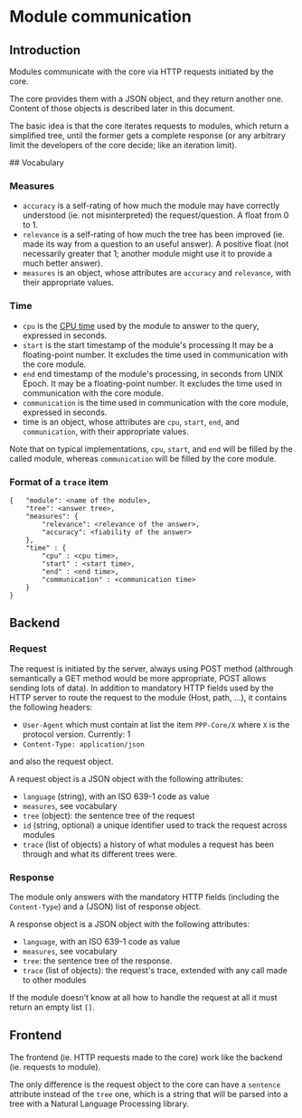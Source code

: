 # Module communication

## Introduction

Modules communicate with the core via HTTP requests initiated by the
core.

The core provides them with a JSON object, and they return another one.
Content of those objects is described later in this document.

The basic idea is that the core iterates requests to modules, which
return a simplified tree, until the former gets a complete response
(or any arbitrary limit the developers of the core decide; like
an iteration limit).

## Vocabulary

### Measures

* `accuracy` is a self-rating of how much the module may have correctly
  understood (ie. not misinterpreted) the request/question.
  A float from 0 to 1.
* `relevance` is a self-rating of how much the tree has been improved
  (ie. made its way from a question to an useful answer).
  A positive float (not necessarily greater that 1; another module
  might use it to provide a much better answer).
* `measures` is an object, whose attributes are `accuracy` and `relevance`,
  with their appropriate values.

### Time

* `cpu` is the [CPU time](https://en.wikipedia.org/wiki/CPU_time) used by the module
  to answer to the query, expressed in seconds.
* `start` is the start timestamp of the module's processing
  It may be a floating-point number.
  It excludes the time used in communication with the core module.
* `end` end timestamp of the module's processing, in seconds from UNIX Epoch.
  It may be a floating-point number.
  It excludes the time used in communication with the core module.
* `communication` is the time used in communication with the core module, expressed
  in seconds.
* time is an object, whose attributes are `cpu`, `start`, `end`, and
  `communication`, with their appropriate values.

Note that on typical implementations, `cpu`, `start`, and `end` will be filled by the called
module, whereas `communication` will be filled by the core module.

### Format of a `trace` item

```
{   "module": <name of the module>,
    "tree": <answer tree>,
    "measures": {
        "relevance": <relevance of the answer>,
        "accuracy": <fiability of the answer>
    },
    "time" : {
        "cpu" : <cpu time>,
        "start" : <start time>,
        "end" : <end time>,
        "communication" : <communication time>
    }
}
```

## Backend

### Request

The request is initiated by the server, always using POST method (althrough
semantically a GET method would be more appropriate, POST allows sending
lots of data). In addition to mandatory HTTP fields used by the HTTP server
to route the request to the module (Host, path, …), it contains the
following headers:

* `User-Agent` which must contain at list the item `PPP-Core/X` where
  `X` is the protocol version.
  Currently: 1
* `Content-Type: application/json`

and also the request object.

A request object is a JSON object with the following attributes:

* `language` (string), with an ISO 639-1 code as value
* `measures`, see vocabulary
* `tree` (object): the sentence tree of the request
* `id` (string, optional) a unique identifier used to track the request
  across modules
* `trace` (list of objects) a history of what modules a request has been
  through and what its different trees were.



### Response

The module only answers with the mandatory HTTP fields (including the
`Content-Type`) and a (JSON) list of response object.

A response object is a JSON object with the following attributes:

* `language`, with an ISO 639-1 code as value
* `measures`, see vocabulary
* `tree`: the sentence tree of the response.
* `trace` (list of objects): the request's trace, extended with any call
  made to other modules

If the module doesn’t know at all how to handle the request at all it must
return an empty list `[]`.


## Frontend

The frontend (ie. HTTP requests made to the core) work like the backend
(ie. requests to module).

The only difference is the request object to the core can have a `sentence`
attribute instead of the `tree` one, which is a string that will be
parsed into a tree with a Natural Language Processing library.
